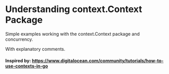 # Understanding context.Context Package

Simple examples working with the context.Context package and concurrency.

With explanatory comments.

#### Inspired by: https://www.digitalocean.com/community/tutorials/how-to-use-contexts-in-go
